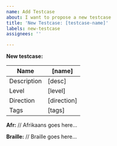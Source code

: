 ```yaml
---
name: Add Testcase
about: I want to propose a new testcase
title: 'New Testcase: [testcase-name]'
labels: new-testcase
assignees: ''

---
```


**New testcase:**

Name         | [name]
------------|-----------
Description | [desc]
Level          | [level]
Direction    | [direction]
Tags           | [tags]

**Afr:**
// Afrikaans goes here...

**Braille:**
// Braille goes here...
